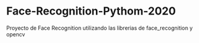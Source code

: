 # Face-Recognition-Pythom-2020
Proyecto de Face Recognition utilizando las librerias de face_recognition y opencv
